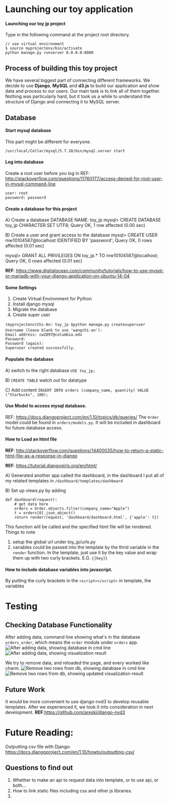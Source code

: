 # Launching our toy application

#### Launching our toy jp project

Type in the following command at the project root directory.

```
// use virtual environment 
$ source myprojectenv/bin/activate
python manage.py runserver 0.0.0.0:8000
```


## Process of building this toy project

We have several biggest part of connecting different frameworks. We decide to use **Django**, **MySQL**
 and **d3.js** to build our application and show data and process to our users. Our main task is to link all of them together. Nothing was particularly hard, but it took us a while to understand the structure of Django and connecting it to MySQL server. 



## Database
#### Start mysql database
This part might be different for everyone.
```
/usr/local/Cellar/mysql/5.7.10/bin/mysql.server start
```

#### Log into database
Create a root user before you log in
REF: http://stackoverflow.com/questions/11760177/access-denied-for-root-user-in-mysql-command-line
```
user: root
password: password
```

#### Create a database for this project
A) Create a database
DATABASE NAME: toy_jp
mysql> CREATE DATABASE toy_jp CHARACTER SET UTF8;
Query OK, 1 row affected (0.00 sec)

B) Create a user and grant access to the database
mysql> CREATE USER mw10104587@localhost IDENTIFIED BY 'password';
Query OK, 0 rows affected (0.01 sec)

mysql> GRANT ALL PRIVILEGES ON toy_jp.* TO mw10104587@localhost;
Query OK, 0 rows affected (0.01 sec)

**REF**: https://www.digitalocean.com/community/tutorials/how-to-use-mysql-or-mariadb-with-your-django-application-on-ubuntu-14-04

#### Some Settings
1. Create Virtual Environment for Python
2. Install django mysql
3. Migrate the database
4. Create super user

```
(myprojectenv)Chi-An🀄️ toy_jp $python manage.py createsuperuser
Username (leave blank to use 'wangchi-an'): 
Email address: cw2897@columbia.edu    
Password: 
Password (again): 
Superuser created successfully.
```

#### Populate the database
A) switch to the right database 
```USE toy_jp;```

B) `CREATE TABLE`
watch out for datatype

C) Add content
`INSERT INTO orders (company_name, quantity) VALUE ("Starbucks", 100);`


#### Use Model to access mysql database.
REF: https://docs.djangoproject.com/en/1.10/topics/db/queries/
The `Order` model could be found in `orders/models.py`. It will be included in dashboard for future database access.

<!-- Second Part About loading html files -->


#### How to Load an html file
**REF**: http://stackoverflow.com/questions/14400035/how-to-return-a-static-html-file-as-a-response-in-django

**REF**: https://tutorial.djangogirls.org/en/html/

A) Generated another app called the dashboard, in the dashboard I put all of my related templates in `/dashboard/templates/dashboard`

B) Set up views.py by adding
```
def dashboard(request):
	# get data here
	orders = Order.objects.filter(company_name="Apple")
	t = orders[0].json_object()
	return render(request, 'dashboard/dashboard.html', {'apple': t})
```

This function will be called and the specified html file will be rendered.
Things to note
1. setup the global url under toy_jp/urls.py
2. variables could be passed into the template by the thrid variable in the `render` function. In the template, just use it by the key value and wrap them up with two curly brackets. 
E.G. `{{key}}`


#### How to include database variables into javascript.
By putting the curly brackets in the `<script></script>` in template, the variables



# Testing
## Checking Database Functionality
After adding data, command line showing what's in the database `orders_order`, which means the `order` module under `orders` app.
![After adding data, showing database in cmd line]('screenshots/before-delete-cmd.png') 
![After adding data, showing visualization result]('./screenshots/before-delete.png') 

We try to remove data, and reloaded the page, and every worked like charm.
![Remove two rows from db, showing database in cmd line]('./screenshots/delete-cmd.png')
![Remove two rows from db, showing updated visualization result]('./screenshots/delete.png')




## Future Work
It would be more convenient to use django-nvd3 to develop reusable templates.
After we experienced it, we took it into consideration in next development.
**REF**:https://github.com/areski/django-nvd3



# Future Reading:
Outputting csv file with Django:
https://docs.djangoproject.com/en/1.10/howto/outputting-csv/




## Questions to find out
1. Whether to make an api to request data into template, or to use api, or both...
2. How to link static files including css and other js libraries.
3.  

